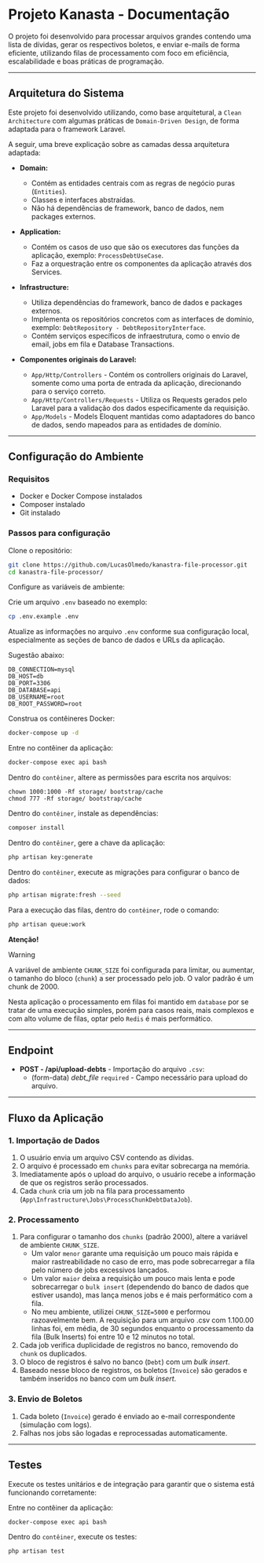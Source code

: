 # Projeto Kanasta - Documentação

O projeto foi desenvolvido para processar arquivos grandes contendo uma lista de dívidas, gerar os respectivos boletos, e enviar e-mails de forma eficiente, utilizando filas de processamento com foco em eficiência, escalabilidade e boas práticas de programação.

---

## Arquitetura do Sistema

Este projeto foi desenvolvido utilizando, como base arquitetural, a `Clean Architecture` com algumas práticas de `Domain-Driven Design`, de forma adaptada para o framework Laravel.

A seguir, uma breve explicação sobre as camadas dessa arquitetura adaptada:

* **Domain:**

    - Contém as entidades centrais com as regras de negócio puras (`Entities`).
    - Classes e interfaces abstraídas.
    - Não há dependências de framework, banco de dados, nem packages externos.

* **Application:**

    - Contém os casos de uso que são os executores das funções da aplicação, exemplo: `ProcessDebtUseCase`.
    - Faz a orquestração entre os componentes da aplicação através dos Services.

* **Infrastructure:**

    - Utiliza dependências do framework, banco de dados e packages externos.
    - Implementa os repositórios concretos com as interfaces de domínio, exemplo: `DebtRepository - DebtRepositoryInterface`.
    - Contém serviços específicos de infraestrutura, como o envio de email, jobs em fila e Database Transactions.

* **Componentes originais do Laravel:**
    - `App/Http/Controllers` - Contém os controllers originais do Laravel, somente como uma porta de entrada da aplicação, direcionando para o serviço correto.
    - `App/Http/Controllers/Requests` - Utiliza os Requests gerados pelo Laravel para a validação dos dados especificamente da requisição.
    - `App/Models` - Models Eloquent mantidas como adaptadores do banco de dados, sendo mapeados para as entidades de domínio.

---

## Configuração do Ambiente

### Requisitos

-   Docker e Docker Compose instalados
-   Composer instalado
-   Git instalado

### Passos para configuração

Clone o repositório:

```bash
git clone https://github.com/LucasOlmedo/kanastra-file-processor.git
cd kanastra-file-processor/
```

Configure as variáveis de ambiente:

Crie um arquivo `.env` baseado no exemplo:

```bash
cp .env.example .env
```

Atualize as informações no arquivo `.env` conforme sua configuração local, especialmente as seções de banco de dados e URLs da aplicação.

Sugestão abaixo:

```
DB_CONNECTION=mysql
DB_HOST=db
DB_PORT=3306
DB_DATABASE=api
DB_USERNAME=root
DB_ROOT_PASSWORD=root
```

Construa os contêineres Docker:

```bash
docker-compose up -d
```

Entre no contêiner da aplicação:

```bash
docker-compose exec api bash
```

Dentro do `contêiner`, altere as permissões para escrita nos arquivos:

```
chown 1000:1000 -Rf storage/ bootstrap/cache
chmod 777 -Rf storage/ bootstrap/cache
```

Dentro do `contêiner`, instale as dependências:

```bash
composer install
```

Dentro do `contêiner`, gere a chave da aplicação:

```bash
php artisan key:generate
```

Dentro do `contêiner`, execute as migrações para configurar o banco de dados:

```bash
php artisan migrate:fresh --seed
```

Para a execução das filas, dentro do `contêiner`, rode o comando:

```bash
php artisan queue:work
```

**Atenção!**

> [!WARNING]
> A variável de ambiente `CHUNK_SIZE` foi configurada para limitar, ou aumentar, o tamanho do bloco (`chunk`) a ser processado pelo job. O valor padrão é um chunk de 2000.

Nesta aplicação o processamento em filas foi mantido em `database` por se tratar de uma execução simples, porém para casos reais, mais complexos e com alto volume de filas, optar pelo `Redis` é mais performático.

---

## Endpoint

-   **POST - /api/upload-debts** - Importação do arquivo `.csv`:
    -   (form-data) _debt_file_ `required` - Campo necessário para upload do arquivo.

---

## Fluxo da Aplicação

### 1. Importação de Dados

1. O usuário envia um arquivo CSV contendo as dívidas.
2. O arquivo é processado em `chunks` para evitar sobrecarga na memória.
3. Imediatamente após o upload do arquivo, o usuário recebe a informação de que os registros serão processados.
4. Cada `chunk` cria um job na fila para processamento (`App\Infrastructure\Jobs\ProcessChunkDebtDataJob`).

### 2. Processamento

1. Para configurar o tamanho dos `chunks` (padrão 2000), altere a variável de ambiente `CHUNK_SIZE`.
    - Um valor `menor` garante uma requisição um pouco mais rápida e maior rastreabilidade no caso de erro, mas pode sobrecarregar a fila pelo número de jobs excessivos lançados.
    - Um valor `maior` deixa a requisição um pouco mais lenta e pode sobrecarregar o `bulk insert` (dependendo do banco de dados que estiver usando), mas lança menos jobs e é mais performático com a fila.
    - No meu ambiente, utilizei `CHUNK_SIZE=5000` e performou razoavelmente bem. A requisição para um arquivo .csv com 1.100.00 linhas foi, em média, de 30 segundos enquanto o processamento da fila (Bulk Inserts) foi entre 10 e 12 minutos no total.
2. Cada job verifica duplicidade de registros no banco, removendo do `chunk` os duplicados.
3. O bloco de registros é salvo no banco (`Debt`) com um _bulk insert_.
4. Baseado nesse bloco de registros, os boletos (`Invoice`) são gerados e também inseridos no banco com um _bulk insert_.

### 3. Envio de Boletos

1. Cada boleto (`Invoice`) gerado é enviado ao e-mail correspondente (simulação com logs).
2. Falhas nos jobs são logadas e reprocessadas automaticamente.

---

## Testes

Execute os testes unitários e de integração para garantir que o sistema está funcionando corretamente:

Entre no contêiner da aplicação:

```bash
docker-compose exec api bash
```

Dentro do `contêiner`, execute os testes:

```bash
php artisan test
```
